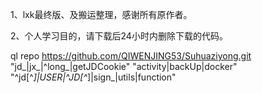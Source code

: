 1、lxk最终版、及搬运整理，感谢所有原作者。

2、个人学习目的，请下载后24小时内删除下载的代码。

ql repo https://github.com/QIWENJING53/Suhuaziyong.git "jd_|jx_|^long_|getJDCookie" "activity|backUp|docker" "^jd[^_]|USER|^JD[^_]|sign_|utils|function"
